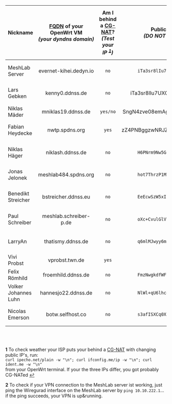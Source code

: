Nickname | [FQDN][1] of your OpenWrt VM <br> *(your dyndns domain)* | Am I behind a [CG-NAT][2]? <br> *(Test your IP <sup id="a1">[1](#f1)</sup>)* | Public-Key of your [WireGuard][3] peer <br> *(DO NOT PUT YOUR PRIVATE KEY HERE!)* | Your chosen Wireguard tunnel IPv4 <br> from range 10.10.222.0/24 | Is your Wiregurad peer configured on the MeshLab server side?
--------------- | :---------------------: | :-------: | :---------------------------------------------: | :--------------:  | :-----------:
MeshLab Server  | evernet-kihei.dedyn.io  | `no`      | `iTa3sr8lIu7UXQIB/l2szLQtC7z0dA8eQUMRPIvtqmw=`  | 10.10.222.1/24    | done, you can test the VPN <sup id="a1">[2](#f2)</sup>)
Lars Gebken     | kenny0.ddnss.de          | `no`  |   iTa3sr8lIu7UXQIB/l2szLQtC7z0dA8eQUMRPIvtqmw=  | 10.10.222.80/24    | done, you can test the VPN <sup id="a1">[2](#f2)</sup>)
Niklas Mäder    | mniklas19.ddnss.de      | `yes/no`  |  SngN4zve08emAgHM5aU7NhYD6/Nkc0Br19Ka5MbR31Y=   | 10.10.222.111/24  |
Fabian Heydecke | nwtp.spdns.org          | `yes`     |  zZ4PNBggzwNRJZmyvDgGUyTJ23zWW6unpFGO1SjCdGs=   | 10.10.222.3/24    | done, you can test the VPN <sup id="a1">[2](#f2)</sup>)
Niklas Häger    | niklash.ddnss.de        | `no`      | `H6PNrm9Nw5GoegRyzZuAQ9fejPFOGP4hAXSeeBWNnGY=`  | 10.10.222.10/24   | done, you can test the VPN <sup id="a1">[2](#f2)</sup>)
Jonas Jelonek   | meshlab484.spdns.org    | `no`      | `hot7ThrzP1MV8nlfgrTMuep7zMrOOcGaLjTPrsFI5xA=`  | 10.10.222.48/24   | done, you can test the VPN <sup id="a1">[2](#f2)</sup>)
Benedikt Streicher | bstreicher.ddnss.eu  | `no`      | `EeEcwSzW5xIlqILEBpgjGffcCcWjn2P+npo7wUjNGjQ=`  | 10.10.222.50/24   | done, you can test the VPN <sup id="a1">[2](#f2)</sup>)
Paul Schreiber  | meshlab.schreiber-p.de  | `no`      | `oXc+CvulGlVYVynvIAbipWchnzBJGsJ8f7OgglM5jBs=`  | 10.10.222.55/32   | done, you can test the VPN <sup id="a1">[2](#f2)</sup>)
LarryAn         | thatismy.ddnss.de       | `no`      | `q6mlMJwyy6muoYISXsnuHz+rVVoZ0aLfjg292SgjFAE=`  | 10.10.222.2/24    | done, you can test the VPN <sup id="a1">[2](#f2)</sup>)
Vivi Probst     | vprobst.twn.de          | `yes`     |                                                 |                   |
Felix Römhild   | froemhild.ddnss.de      | `no`      | `FmzNwgkdfWFUvP/xvRF7nhKVFLUunA+8pXxsqejwGko=`   | 10.10.222.4/24    |
Volker Johannes Luhn | hannesjo22.ddnss.de| `no`      | `NlWl+qU6lhc4vGi0aa1nOgSDZhQV/fk/c8q2iTiWc2A=`  | 10.10.222.13/24   |  
Nicolas Emerson | botw.selfhost.co        | `no`      | `s3afISXCq0XC4MLRMkIa0ZZwEKJYgGoQhRACh2hXpWU=`  | 10.10.222.43/24   | done, you can test the VPN <sup id="a1">[2](#f2)</sup>)


<br>
<br>

<b id="f1">1</b> To check weather your ISP puts your behind a [CG-NAT](https://en.wikipedia.org/wiki/Carrier-grade_NAT) with changing public IP's, run: <br>`curl ipecho.net/plain -w "\n"; curl ifconfig.me/ip -w "\n"; curl ident.me -w "\n"` <br> from your OpenWrt terminal. If your the three IPs differ, you got probably CG-NATed [↩](#a1)

<b id="f2">2</b> To check if your VPN connection to the MeshLab server ist working, just ping the Wiregurad interface on the MeshLab server by `ping 10.10.222.1`... if the ping succeeds, your VPN is up&running.

[1]: https://en.wikipedia.org/wiki/Fully_qualified_domain_name
[2]: https://en.wikipedia.org/wiki/Carrier-grade_NAT
[3]: https://www.wireguard.com/
